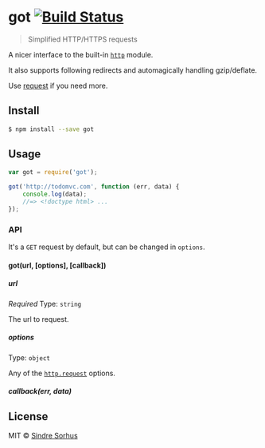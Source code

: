 # got [![Build Status](https://travis-ci.org/sindresorhus/got.svg?branch=master)](https://travis-ci.org/sindresorhus/got)

> Simplified HTTP/HTTPS requests

A nicer interface to the built-in [`http`](http://nodejs.org/api/http.html) module.

It also supports following redirects and automagically handling gzip/deflate.

Use [request](https://github.com/mikeal/request) if you need more.


## Install

```sh
$ npm install --save got
```


## Usage

```js
var got = require('got');

got('http://todomvc.com', function (err, data) {
	console.log(data);
	//=> <!doctype html> ...
});
```


### API

It's a `GET` request by default, but can be changed in `options`.

#### got(url, [options], [callback])

##### url

*Required*
Type: `string`

The url to request.

##### options

Type: `object`

Any of the [`http.request`](http://nodejs.org/api/http.html#http_http_request_options_callback) options.

##### callback(err, data)


## License

MIT © [Sindre Sorhus](http://sindresorhus.com)
